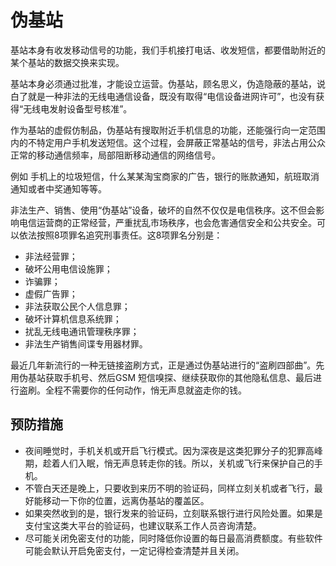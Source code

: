 # 伪基站

基站本身有收发移动信号的功能，我们手机接打电话、收发短信，都要借助附近的某个基站的数据交换来实现。

基站本身必须通过批准，才能设立运营。伪基站，顾名思义，伪造隐蔽的基站，说白了就是一种非法的无线电通信设备，既没有取得“电信设备进网许可”，也没有获得“无线电发射设备型号核准”。

作为基站的虚假仿制品，伪基站有搜取附近手机信息的功能，还能强行向一定范围内的不特定用户手机发送短信。这个过程，会屏蔽正常基站的信号，非法占用公众正常的移动通信频率，局部阻断移动通信的网络信号。

例如 手机上的垃圾短信，什么某某淘宝商家的广告，银行的账款通知，航班取消通知或者中奖通知等等。



非法生产、销售、使用“伪基站”设备，破坏的自然不仅仅是电信秩序。这不但会影响电信运营商的正常经营，严重扰乱市场秩序，也会危害通信安全和公共安全。可以依法按照8项罪名追究刑事责任。这8项罪名分别是：  

- 非法经营罪；  
- 破坏公用电信设施罪；  
- 诈骗罪；  
- 虚假广告罪；  
- 非法获取公民个人信息罪；  
- 破坏计算机信息系统罪；  
- 扰乱无线电通讯管理秩序罪；  
- 非法生产销售间谍专用器材罪。



最近几年新流行的一种无链接盗刷方式，正是通过伪基站进行的“盗刷四部曲”。先用伪基站获取手机号、然后GSM 短信嗅探、继续获取你的其他隐私信息、最后进行盗刷。全程不需要你的任何动作，悄无声息就盗走你的钱。



## 预防措施

- 夜间睡觉时，手机关机或开启飞行模式。因为深夜是这类犯罪分子的犯罪高峰期，趁着人们入眠，悄无声息转走你的钱。所以，关机或飞行来保护自己的手机。
- 不管白天还是晚上，只要收到来历不明的验证码，同样立刻关机或者飞行，最好能移动一下你的位置，远离伪基站的覆盖区。
- 如果突然收到的是，银行发来的验证码，立刻联系银行进行风险处置。如果是支付宝这类大平台的验证码，也建议联系工作人员咨询清楚。
- 尽可能关闭免密支付的功能，同时降低你设置的每日最高消费额度。有些软件可能会默认开启免密支付，一定记得检查清楚并且关闭。

